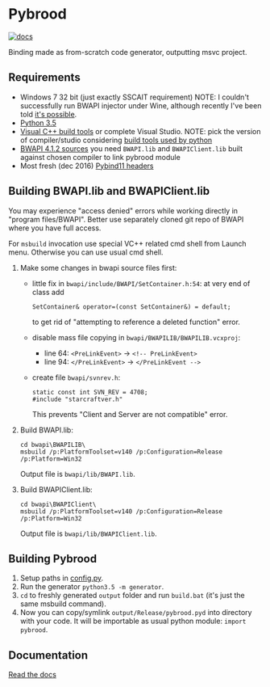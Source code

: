 # Pybrood

[![docs](https://readthedocs.org/projects/pybrood/badge/?version=latest)](http://pybrood.readthedocs.io/en/latest/)

Binding made as from-scratch code generator, outputting msvc project.

## Requirements

- Windows 7 32 bit (just exactly SSCAIT requirement)
  NOTE: I couldn't successfully run BWAPI injector under Wine, although recently I've been told
  [it's possible](https://github.com/TorchCraft/TorchCraft/blob/master/docs/user/bwapi_on_linux.md).
- [Python 3.5](https://www.python.org/ftp/python/3.5.2/python-3.5.2.exe)
- [Visual C++ build tools](http://landinghub.visualstudio.com/visual-cpp-build-tools) or complete Visual Studio.
  NOTE: pick the version of compiler/studio considering [build tools used by python](https://wiki.python.org/moin/WindowsCompilers)
- [BWAPI 4.1.2 sources](https://github.com/bwapi/bwapi/releases/tag/v4.1.2)
  you need `BWAPI.lib` and `BWAPIClient.lib` built against chosen compiler to link pybrood module
- Most fresh (dec 2016) [Pybind11 headers](https://github.com/pybind/pybind11)

## Building BWAPI.lib and BWAPIClient.lib

You may experience "access denied" errors while working directly in "program files/BWAPI".
Better use separately cloned git repo of BWAPI where you have full access.

For `msbuild` invocation use special VC++ related cmd shell from Launch menu.
Otherwise you can use usual cmd shell.

1. Make some changes in bwapi source files first:

   - little fix in `bwapi/include/BWAPI/SetContainer.h:54`:
     at very end of class add

     ```
     SetContainer& operator=(const SetContainer&) = default;
     ```

     to get rid of "attempting to reference a deleted function" error.

   - disable mass file copying in `bwapi/BWAPILIB/BWAPILIB.vcxproj`:

     - line 64: `<PreLinkEvent>` → `<!-- PreLinkEvent>`
     - line 94: `</PreLinkEvent>` → `</PreLinkEvent -->`

   - create file `bwapi/svnrev.h`:

     ```
     static const int SVN_REV = 4708;
     #include "starcraftver.h"
     ```

     This prevents "Client and Server are not compatible" error.

2. Build BWAPI.lib:

   ```
   cd bwapi\BWAPILIB\
   msbuild /p:PlatformToolset=v140 /p:Configuration=Release /p:Platform=Win32
   ```

   Output file is `bwapi/lib/BWAPI.lib`.

3. Build BWAPIClient.lib:

   ```
   cd bwapi\BWAPIClient\
   msbuild /p:PlatformToolset=v140 /p:Configuration=Release /p:Platform=Win32
   ```

   Output file is `bwapi/lib/BWAPIClient.lib`.

## Building Pybrood

1. Setup paths in [config.py](generator/config.py).
2. Run the generator `python3.5 -m generator`.
3. `cd` to freshly generated `output` folder and run `build.bat` (it's just the same msbuild command).
4. Now you can copy/symlink `output/Release/pybrood.pyd` into directory with your code.
   It will be importable as usual python module: `import pybrood`.

## Documentation

[Read the docs](http://pybrood.readthedocs.io/en/latest/)
